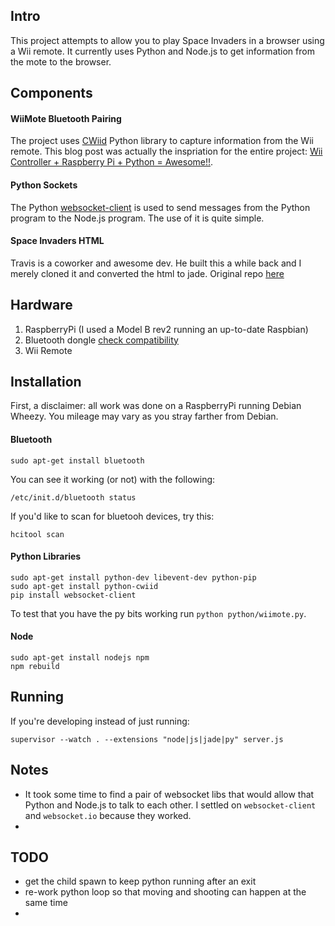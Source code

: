 ## Intro
This project attempts to allow you to play Space Invaders in a browser using a Wii remote. It currently uses Python and Node.js to get information from the mote to the browser.

## Components

#### WiiMote Bluetooth Pairing
The project uses [CWiid](https://github.com/abstrakraft/cwiid) Python library to capture information from the Wii remote. This blog post was actually the inspriation for the entire project: [Wii Controller + Raspberry Pi + Python = Awesome!!](http://www.brianhensley.net/2012/08/wii-controller-raspberry-pi-python.html).

#### Python Sockets
The Python [websocket-client](http://pypi.python.org/pypi/websocket-client/0.8.0) is used to send messages from the Python program to the Node.js program.  The use of it is quite simple.

#### Space Invaders HTML
Travis is a coworker and awesome dev.  He built this a while back and I merely cloned it and converted the html to jade. Original repo [here](https://github.com/tmcwilliam/Space-Invaders)

## Hardware

1. RaspberryPi (I used a Model B rev2 running an up-to-date Raspbian)
2. Bluetooth dongle [check compatibility](http://elinux.org/RPi_VerifiedPeripherals#Working_Bluetooth_adapters)
3. Wii Remote

## Installation
First, a disclaimer: all work was done on a RaspberryPi running Debian Wheezy.  You mileage may vary as you stray farther from Debian.

#### Bluetooth

    sudo apt-get install bluetooth

You can see it working (or not) with the following:

    /etc/init.d/bluetooth status

If you'd like to scan for bluetooh devices, try this:

    hcitool scan

#### Python Libraries

    sudo apt-get install python-dev libevent-dev python-pip
    sudo apt-get install python-cwiid
    pip install websocket-client

To test that you have the py bits working run ``python python/wiimote.py``.

#### Node

    sudo apt-get install nodejs npm
    npm rebuild

## Running
If you're developing instead of just running:

    supervisor --watch . --extensions "node|js|jade|py" server.js

## Notes
* It took some time to find a pair of websocket libs that would allow that Python and Node.js to talk to each other. I settled on ``websocket-client`` and ``websocket.io`` because they worked.
* 

## TODO
* get the child spawn to keep python running after an exit
* re-work python loop so that moving and shooting can happen at the same time
* 
